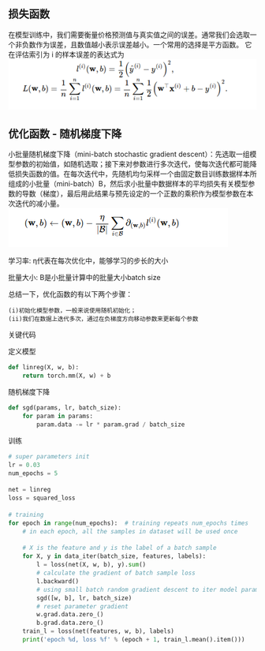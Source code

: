   ## 损失函数
在模型训练中，我们需要衡量价格预测值与真实值之间的误差。通常我们会选取一个非负数作为误差，且数值越小表示误差越小。一个常用的选择是平方函数。 它在评估索引为 i 的样本误差的表达式为
![](1.png )
 ## 优化函数 - 随机梯度下降
 小批量随机梯度下降（mini-batch stochastic gradient descent）：先选取一组模型参数的初始值，如随机选取；接下来对参数进行多次迭代，使每次迭代都可能降低损失函数的值。在每次迭代中，先随机均匀采样一个由固定数目训练数据样本所组成的小批量（mini-batch）B，然后求小批量中数据样本的平均损失有关模型参数的导数（梯度），最后用此结果与预先设定的一个正数的乘积作为模型参数在本次迭代的减小量。
![](2.png )

学习率: η代表在每次优化中，能够学习的步长的大小

批量大小: B是小批量计算中的批量大小batch size

总结一下，优化函数的有以下两个步骤：

    (i)初始化模型参数，一般来说使用随机初始化；
    (ii)我们在数据上迭代多次，通过在负梯度方向移动参数来更新每个参数

关键代码

定义模型
```python
def linreg(X, w, b):
    return torch.mm(X, w) + b
```
随机梯度下降
```python
def sgd(params, lr, batch_size): 
    for param in params:
        param.data -= lr * param.grad / batch_size
```

训练
```python
# super parameters init
lr = 0.03
num_epochs = 5

net = linreg
loss = squared_loss

# training
for epoch in range(num_epochs):  # training repeats num_epochs times
    # in each epoch, all the samples in dataset will be used once
    
    # X is the feature and y is the label of a batch sample
    for X, y in data_iter(batch_size, features, labels):
        l = loss(net(X, w, b), y).sum()  
        # calculate the gradient of batch sample loss 
        l.backward()  
        # using small batch random gradient descent to iter model parameters
        sgd([w, b], lr, batch_size)  
        # reset parameter gradient
        w.grad.data.zero_()
        b.grad.data.zero_()
    train_l = loss(net(features, w, b), labels)
    print('epoch %d, loss %f' % (epoch + 1, train_l.mean().item()))

```